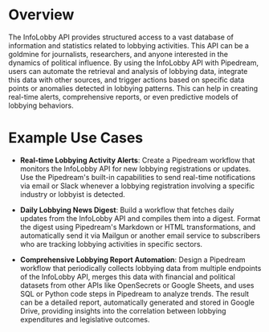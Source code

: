 # Overview

The InfoLobby API provides structured access to a vast database of information and statistics related to lobbying activities. This API can be a goldmine for journalists, researchers, and anyone interested in the dynamics of political influence. By using the InfoLobby API with Pipedream, users can automate the retrieval and analysis of lobbying data, integrate this data with other sources, and trigger actions based on specific data points or anomalies detected in lobbying patterns. This can help in creating real-time alerts, comprehensive reports, or even predictive models of lobbying behaviors.

# Example Use Cases

- **Real-time Lobbying Activity Alerts**: Create a Pipedream workflow that monitors the InfoLobby API for new lobbying registrations or updates. Use the Pipedream's built-in capabilities to send real-time notifications via email or Slack whenever a lobbying registration involving a specific industry or lobbyist is detected.

- **Daily Lobbying News Digest**: Build a workflow that fetches daily updates from the InfoLobby API and compiles them into a digest. Format the digest using Pipedream's Markdown or HTML transformations, and automatically send it via Mailgun or another email service to subscribers who are tracking lobbying activities in specific sectors.

- **Comprehensive Lobbying Report Automation**: Design a Pipedream workflow that periodically collects lobbying data from multiple endpoints of the InfoLobby API, merges this data with financial and political datasets from other APIs like OpenSecrets or Google Sheets, and uses SQL or Python code steps in Pipedream to analyze trends. The result can be a detailed report, automatically generated and stored in Google Drive, providing insights into the correlation between lobbying expenditures and legislative outcomes.
